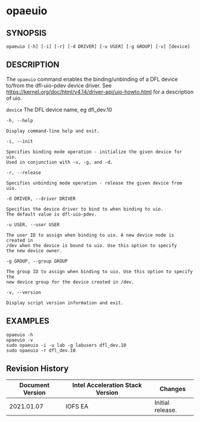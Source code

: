 # opaeuio #

## SYNOPSIS ##

`opaeuio [-h] [-i] [-r] [-d DRIVER] [-u USER] [-g GROUP] [-v] [device]`

## DESCRIPTION ##

The ```opaeuio``` command enables the binding/unbinding of a DFL device
to/from the dfl-uio-pdev device driver.
See https://kernel.org/doc/html/v4.14/driver-api/uio-howto.html for a
description of uio.

`device`
    The DFL device name, eg dfl_dev.10

`-h, --help`

    Display command-line help and exit.

`-i, --init`

    Specifies binding mode operation - initialize the given device for uio.
    Used in conjunction with -u, -g, and -d.

`-r, --release`

    Specifies unbinding mode operation - release the given device from uio.

`-d DRIVER, --driver DRIVER`

    Specifies the device driver to bind to when binding to uio.
    The default value is dfl-uio-pdev.

`-u USER, --user USER`

    The user ID to assign when binding to uio. A new device node is created in
    /dev when the device is bound to uio. Use this option to specify
    the new device owner.

`-g GROUP, --group GROUP`

    The group ID to assign when binding to uio. Use this option to specify the
    new device group for the device created in /dev.

`-v, --version`

    Display script version information and exit.

## EXAMPLES ##

`opaeuio -h`<br>
`opaeuio -v`<br>
`sudo opaeuio -i -u lab -g labusers dfl_dev.10`<br>
`sudo opaeuio -r dfl_dev.10`

## Revision History ##

Document Version | Intel Acceleration Stack Version | Changes
-----------------|----------------------------------|--------
2021.01.07 | IOFS EA | Initial release.
